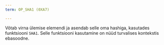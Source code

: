 ```yaml
---
term: OP_SHA1 (0XA7)

---
```

Võtab virna ülemise elemendi ja asendab selle oma hashiga, kasutades funktsiooni `SHA1`. Selle funktsiooni kasutamine on nüüd turvalises kontekstis ebasoodne.